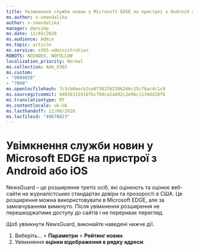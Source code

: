 ```yaml
---
title: Увімкнення служби новин у Microsoft EDGE на пристрої з Android або iOS
ms.author: v-smandalika
author: v-smandalika
manager: dansimp
ms.date: 12/03/2020
ms.audience: Admin
ms.topic: article
ms.service: o365-administration
ROBOTS: NOINDEX, NOFOLLOW
localization_priority: Normal
ms.collection: Adm_O365
ms.custom:
- "9004028"
- "7098"
ms.openlocfilehash: 7c3cb0eecb2ce073637623062d6c15c7bac4c1c9
ms.sourcegitcommit: 94036315916fbc79dca2a692c2e9bc1139dd28f6
ms.translationtype: MT
ms.contentlocale: uk-UA
ms.lasthandoff: 12/08/2020
ms.locfileid: "49678823"
---
```

# <a name="turn-on-newsguard-in-microsoft-edge-on-an-android-or-ios-device"></a>Увімкнення служби новин у Microsoft EDGE на пристрої з Android або iOS

NewsGuard – це розширення третіх осіб, які оцінюють та оцінює веб-сайти на журналістських стандартах довіри та прозорості в США. Це розширення можна використовувати в Microsoft EDGE, але за замовчуванням вимкнуто. Після увімкнення розширення не перешкоджатиме доступу до сайтів і не перериває перегляд.

Щоб увімкнути NewsGuard, виконайте наведені нижче дії.
1. Виберіть... > **Параметри**  >  **Рейтинг новин**.
2. Увімкнення **оцінки відображення в рядку адреси**.